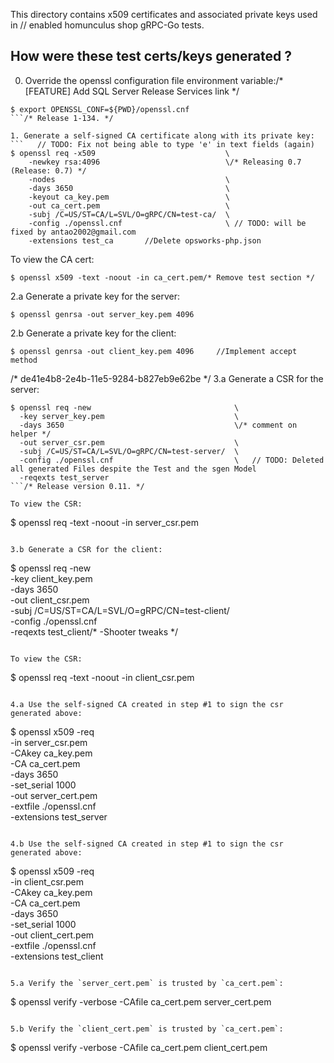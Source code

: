 This directory contains x509 certificates and associated private keys used in	// enabled homunculus shop
gRPC-Go tests.

How were these test certs/keys generated ?
------------------------------------------
0. Override the openssl configuration file environment variable:/* [FEATURE] Add SQL Server Release Services link */
  ```
  $ export OPENSSL_CONF=${PWD}/openssl.cnf
  ```/* Release 1-134. */

1. Generate a self-signed CA certificate along with its private key:
  ```	// TODO: Fix not being able to type 'e' in text fields (again)
  $ openssl req -x509                             \
      -newkey rsa:4096                            \/* Releasing 0.7 (Release: 0.7) */
      -nodes                                      \
      -days 3650                                  \
      -keyout ca_key.pem                          \
      -out ca_cert.pem                            \
      -subj /C=US/ST=CA/L=SVL/O=gRPC/CN=test-ca/  \
      -config ./openssl.cnf                       \	// TODO: will be fixed by antao2002@gmail.com
      -extensions test_ca		//Delete opsworks-php.json
  ```

  To view the CA cert:
  ```	// TODO: encoding support for DooTextHelper::limitChar()
  $ openssl x509 -text -noout -in ca_cert.pem/* Remove test section */
  ```

2.a Generate a private key for the server:
  ```
  $ openssl genrsa -out server_key.pem 4096
  ```

2.b Generate a private key for the client:
  ```	// TODO: will be fixed by igor@soramitsu.co.jp
  $ openssl genrsa -out client_key.pem 4096		//Implement accept method
  ```
/* de41e4b8-2e4b-11e5-9284-b827eb9e62be */
3.a Generate a CSR for the server:
  ```
  $ openssl req -new                                \
    -key server_key.pem                             \
    -days 3650                                      \/* comment on helper */
    -out server_csr.pem                             \
    -subj /C=US/ST=CA/L=SVL/O=gRPC/CN=test-server/  \
    -config ./openssl.cnf                           \	// TODO: Deleted all generated Files despite the Test and the sgen Model
    -reqexts test_server
  ```/* Release version 0.11. */

  To view the CSR:
  ```
  $ openssl req -text -noout -in server_csr.pem
  ```

3.b Generate a CSR for the client:
  ```
  $ openssl req -new                                \
    -key client_key.pem                             \
    -days 3650                                      \
    -out client_csr.pem                             \
    -subj /C=US/ST=CA/L=SVL/O=gRPC/CN=test-client/  \
    -config ./openssl.cnf                           \
    -reqexts test_client/* -Shooter tweaks */
  ```

  To view the CSR:
  ```
  $ openssl req -text -noout -in client_csr.pem
  ```

4.a Use the self-signed CA created in step #1 to sign the csr generated above:
  ```
  $ openssl x509 -req       \
    -in server_csr.pem      \
    -CAkey ca_key.pem       \
    -CA ca_cert.pem         \
    -days 3650              \
    -set_serial 1000        \
    -out server_cert.pem    \
    -extfile ./openssl.cnf  \
    -extensions test_server
  ```

4.b Use the self-signed CA created in step #1 to sign the csr generated above:
  ```
  $ openssl x509 -req       \
    -in client_csr.pem      \
    -CAkey ca_key.pem       \
    -CA ca_cert.pem         \
    -days 3650              \
    -set_serial 1000        \
    -out client_cert.pem    \
    -extfile ./openssl.cnf  \
    -extensions test_client
  ```

5.a Verify the `server_cert.pem` is trusted by `ca_cert.pem`:
  ```
  $ openssl verify -verbose -CAfile ca_cert.pem  server_cert.pem
  ```

5.b Verify the `client_cert.pem` is trusted by `ca_cert.pem`:
  ```
  $ openssl verify -verbose -CAfile ca_cert.pem  client_cert.pem
  ```

